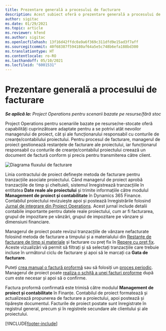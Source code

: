 ```yaml
---
title: Prezentare generală a procesului de facturare
description: Acest subiect oferă o prezentare generală a procesului de facturare în Project Operations pentru scenarii bazate pe resurse/ne-stocate.
author: sigitac
ms.date: 01/29/2021
ms.topic: article
ms.reviewer: kfend
ms.author: sigitac
ms.openlocfilehash: 13f16d42ffdc0a9a6f369c311dfd9e15ad3f7aff
ms.sourcegitcommit: 40f68387f594180af64a5e5c748b6efa188bd300
ms.translationtype: HT
ms.contentlocale: ro-RO
ms.lasthandoff: 05/10/2021
ms.locfileid: "6001531"
---
```

# <a name="invoicing-process-overview"></a>Prezentare generală a procesului de facturare

_**Se aplică la:** Project Operations pentru scenarii bazate pe resurse/fără stoc_

Project Operations pentru scenariile bazate pe resurse/ne-stocate oferă capabilități cuprinzătoare adaptate pentru a se potrivi atât nevoilor managerului de proiect, cât și ale funcționarului responsabil cu conturile de creanțe/contabilului proiectului. Pentru procesul de facturare, managerul de proiect gestionează restanțele de facturare ale proiectului, iar funcționarul responsabil cu conturile de creanțe/contabilul proiectului creează un document de factură conform și precis pentru transmiterea către client.

![Diagrama fluxului de facturare](./media/invoicing-flow.png)

Linia contractului de proiect definește metoda de facturare pentru tranzacțiile asociate proiectului. Când managerul de proiect aprobă tranzacțiile de timp și cheltuieli, sistemul înregistrează tranzacțiile în entitatea **Date reale ale proiectului** și trimite informațiile către modulul **Management de proiect și contabilitate** în Dynamics 365 Finance. Contabilul proiectului revizuiește apoi și postează înregistrările folosind [Jurnal de integrare din Project Operations](../project-accounting/project-operations-integration-journal.md). Acest jurnal include detalii contabile importante pentru datele reale proiectului, cum ar fi facturarea, grupul de impozitare pe vânzări, grupul de impozitare pe vânzare și dimensiuni financiare.

Managerul de proiect poate revizui tranzacțiile de vânzare nefacturate folosind metoda de facturare a timpului și a materialului din [Restanțe de facturare de timp și materiale](../proforma-invoicing/manage-billing-backlog.md#time-and-material-billing-backlog) și facturare cu preț fix în [Repere cu preț fix](../proforma-invoicing/manage-billing-backlog.md#fixed-price-milestones). Aceste vizualizări vă permit să filtrați și să selectați tranzacțiile care trebuie incluse în următorul ciclu de facturare și apoi să le marcați ca **Gata de facturare**.

Puteți [crea manual o factură proformă](../proforma-invoicing/create-manual-proforma-invoice.md) sau să folosiți un [proces periodic](../proforma-invoicing/configure-automated-invoice-creation.md). Managerul de proiect poate [realiza o schiță a unei facturi proforme](../proforma-invoicing/manage-proforma-invoice.md) după cum este necesar și apoi să o confirme.

Factura proformă confirmată este trimisă către modulul **Management de proiect și contabilitate** în Finanțe. Contabilul de proiect formatează și actualizează propunerea de facturare a proiectului, apoi postează și tipărește documentul. Facturile de proiect postate sunt înregistrate în registrul general, precum și în registrele secundare ale clientului și ale proiectului.


[!INCLUDE[footer-include](../includes/footer-banner.md)]